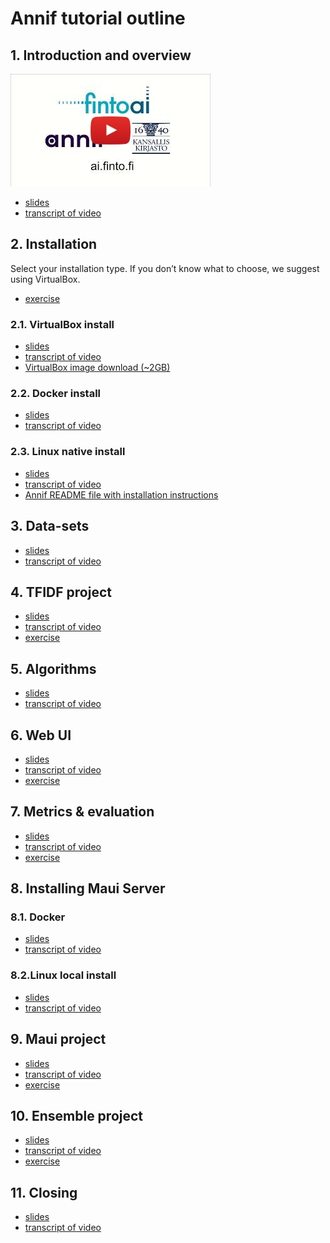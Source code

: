 # Annif tutorial outline
## 1. Introduction and overview

[![Watch the video](img/ZKN22mXKMm8.jpg)](https://youtu.be/ZKN22mXKMm8)

- [slides]()
- [transcript of video]()

## 2. Installation
Select your installation type. If you don’t know what to choose, we suggest using VirtualBox.
- [exercise](/exercises/01_install_annif.md)

### 2.1. VirtualBox install

- [slides]()
- [transcript of video]()
- [VirtualBox image download (~2GB)](https://annif.org/download/)

### 2.2. Docker install

- [slides]()
- [transcript of video]()

### 2.3. Linux native install

- [slides]()
- [transcript of video]()
- [Annif README file with installation instructions](https://github.com/NatLibFi/Annif/blob/master/README.md)

## 3. Data-sets

- [slides]()
- [transcript of video]()

## 4. TFIDF project

- [slides]()
- [transcript of video]()
- [exercise](/exercises/02_tfidf_project.md)

## 5. Algorithms

- [slides]()
- [transcript of video]()

## 6. Web UI

- [slides]()
- [transcript of video]()
- [exercise](/exercises/03_web_ui.md)

## 7. Metrics & evaluation

- [slides]()
- [transcript of video]()
- [exercise](/exercises/04_evaluate.md)

## 8. Installing Maui Server
### 8.1. Docker

- [slides]()
- [transcript of video]()

### 8.2.Linux local install

- [slides]()
- [transcript of video]()

## 9. Maui project

- [slides]()
- [transcript of video]()
- [exercise](/exercises/05_maui_project.md)

## 10. Ensemble project

- [slides]()
- [transcript of video]()
- [exercise](/exercises/06_ensemble_project.md)

## 11. Closing

- [slides]()
- [transcript of video]()

